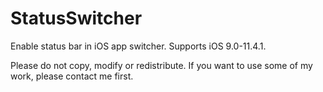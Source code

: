 # StatusSwitcher
Enable status bar in iOS app switcher.
Supports iOS 9.0-11.4.1.

Please do not copy, modify or redistribute. If you want to use some of my work, please contact me first.